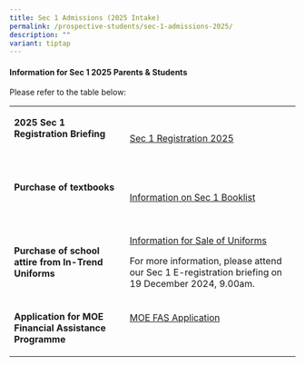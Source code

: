 ```yaml
---
title: Sec 1 Admissions (2025 Intake)
permalink: /prospective-students/sec-1-admissions-2025/
description: ""
variant: tiptap
---
```

<h4><strong>Information for Sec 1 2025 Parents &amp; Students</strong></h4>
<p></p>
<p>Please refer to the table below:&nbsp;</p>
<table style="minWidth: 50px">
<colgroup>
<col>
<col>
</colgroup>
<tbody>
<tr>
<td rowspan="1" colspan="1">
<p><strong>2025 Sec 1 Registration Briefing</strong>
</p>
<p><strong>&nbsp;</strong>
</p>
</td>
<td rowspan="1" colspan="1">
<p><a href="https://www.temaseksec.moe.edu.sg/events/upcoming-events/sec-1-registration-2025/" rel="noopener noreferrer nofollow" target="_blank">Sec 1 Registration 2025</a>
</p>
</td>
</tr>
<tr>
<td rowspan="1" colspan="1">
<p><strong>Purchase of textbooks</strong>
</p>
<p><strong>&nbsp;</strong>
</p>
</td>
<td rowspan="1" colspan="1">
<p><a href="/files/School%20Uniform%20and%20Booklists/2025_Sec_1_TMS_Booklist.pdf" rel="noopener noreferrer nofollow" target="_blank">Information on Sec 1 Booklist</a>
</p>
</td>
</tr>
<tr>
<td rowspan="1" colspan="1">
<p><strong>Purchase of school attire from In-Trend Uniforms</strong>
</p>
</td>
<td rowspan="1" colspan="1">
<p><a href="/files/School%20Uniform%20and%20Booklists/Information_for_Sale_of_Uniforms_2025.pdf" rel="noopener noreferrer nofollow" target="_blank">Information for Sale of Uniforms</a>
</p>
<p>For more information, please attend our Sec 1 E-registration briefing
on 19 December 2024, 9.00am.</p>
</td>
</tr>
<tr>
<td rowspan="1" colspan="1">
<p><strong>Application for MOE Financial Assistance Programme</strong>
</p>
</td>
<td rowspan="1" colspan="1">
<p><a href="https://www.temaseksec.moe.edu.sg/prospective-students/financial-information/" rel="noopener noreferrer nofollow" target="_blank">MOE FAS Application</a>
</p>
<p>&nbsp;</p>
</td>
</tr>
</tbody>
</table>
<p></p>
<p></p>
<p></p>
<p></p>